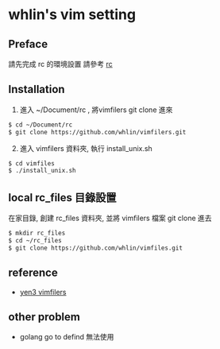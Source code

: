 # whlin's vim setting

## Preface

請先完成 rc 的環境設置 請參考 [rc]

## Installation

1. 進入 ~/Document/rc , 將vimfilers git clone 進來

```sh
$ cd ~/Document/rc
$ git clone https://github.com/whlin/vimfilers.git
```

2. 進入 vimfilers 資料夾, 執行 install_unix.sh

```sh
$ cd vimfiles
$ ./install_unix.sh
```

## local rc_files 目錄設置

在家目錄, 創建 rc_files 資料夾, 並將 vimfilers 檔案 git clone 進去

```sh
$ mkdir rc_files
$ cd ~/rc_files
$ git clone https://github.com/whlin/vimfiles.git
```

## reference

 - [yen3 vimfilers]

## other problem

 - golang go to defind 無法使用

[rc]: <https://github.com/whlin/rc>
[yen3 vimfilers]: <https://github.com/yen3/vimfiles>
